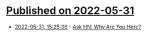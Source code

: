 # [Published on 2022-05-31](index.md)

* [2022-05-31, 15:25:36](https://news.ycombinator.com/item?id=31570624) - [Ask HN: Why Are You Here?](https://news.ycombinator.com/item?id=31570624)
